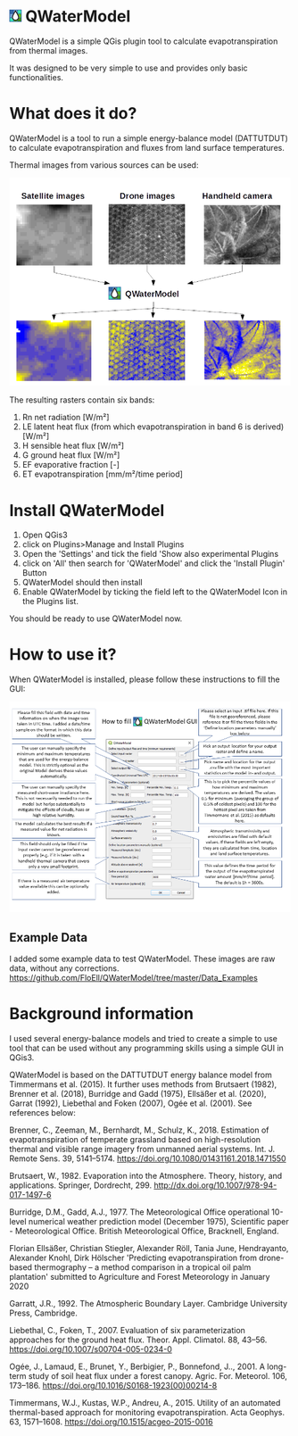 # ![Logo image](/icon.png) QWaterModel 
QWaterModel is a simple QGis plugin tool to calculate evapotranspiration from thermal images.

It was designed to be very simple to use and provides only basic functionalities. 

# What does it do? 
QWaterModel is a tool to run a simple energy-balance model (DATTUTDUT) to calculate evapotranspiration and fluxes from land surface temperatures. 

Thermal images from various sources can be used: 

![Functionality explained image](/images/imageToOutput_Graph.png)

The resulting rasters contain six bands:
1. Rn net radiation [W/m²]
2. LE latent heat flux (from which evapotranspiration in band 6 is derived) [W/m²]
3. H sensible heat flux [W/m²]
4. G ground heat flux [W/m²]
5. EF evaporative fraction [-]
6. ET evapotranspiration [mm/m²/time period]

# Install QWaterModel
1. Open QGis3 
2. click on Plugins>Manage and Install Plugins
3. Open the 'Settings' and tick the field 'Show also experimental Plugins
4. click on 'All' then search for 'QWaterModel' and click the 'Install Plugin' Button
5. QWaterModel should then install
6. Enable QWaterModel by ticking the field left to the QWaterModel Icon in the Plugins list. 

You should be ready to use QWaterModel now. 

# How to use it? 
When QWaterModel is installed, please follow these instructions to fill the GUI:

![GUI explained image](/images/HowToUseTheGUI.png)

## Example Data
I added some example data to test QWaterModel. These images are raw data, without any corrections. 
https://github.com/FloEll/QWaterModel/tree/master/Data_Examples

# Background information
I used several energy-balance models and tried to create a simple to use tool that can be used without any programming skills using a simple GUI in QGis3. 

QWaterModel is based on the DATTUTDUT energy balance model from Timmermans et al. (2015). It further uses methods from Brutsaert (1982), Brenner et al. (2018), Burridge and Gadd (1975), Ellsäßer et al. (2020), Garrat (1992), Liebethal and Foken (2007), Ogée et al. (2001). See references below:

Brenner, C., Zeeman, M., Bernhardt, M., Schulz, K., 2018. Estimation of evapotranspiration of temperate grassland based on high-resolution thermal and visible range imagery from unmanned aerial systems. Int. J. Remote Sens. 39, 5141–5174. https://doi.org/10.1080/01431161.2018.1471550

Brutsaert, W., 1982. Evaporation into the Atmosphere. Theory, history, and applications. Springer, Dordrecht, 299. http://dx.doi.org/10.1007/978-94-017-1497-6

Burridge, D.M., Gadd, A.J., 1977. The Meteorological Office operational 10-level numerical weather prediction model (December 1975), Scientific paper - Meteorological Office. British Meteorological Office, Bracknell, England.

Florian Ellsäßer, Christian Stiegler, Alexander Röll, Tania June, Hendrayanto, Alexander Knohl, Dirk Hölscher 'Predicting evapotranspiration from drone-based thermography – a method comparison in a tropical oil palm plantation' submitted to Agriculture and Forest Meteorology in January 2020

Garratt, J.R., 1992. The Atmospheric Boundary Layer. Cambridge University Press, Cambridge.

Liebethal, C., Foken, T., 2007. Evaluation of six parameterization approaches for the ground heat flux. Theor. Appl. Climatol. 88, 43–56. https://doi.org/10.1007/s00704-005-0234-0

Ogée, J., Lamaud, E., Brunet, Y., Berbigier, P., Bonnefond, J.., 2001. A long-term study of soil heat flux under a forest canopy. Agric. For. Meteorol. 106, 173–186. https://doi.org/10.1016/S0168-1923(00)00214-8

Timmermans, W.J., Kustas, W.P., Andreu, A., 2015. Utility of an automated thermal-based approach for monitoring evapotranspiration. Acta Geophys. 63, 1571–1608. https://doi.org/10.1515/acgeo-2015-0016



